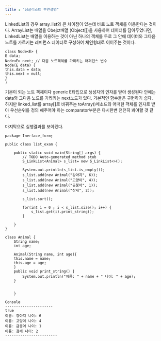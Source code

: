 ```yaml
---
title : "싱글리스트 부연설명"
---
```

LinkedList의 경우 array_list와 큰 차이점이 있는데 바로 노트 객체를 이용한다는 것이다. ArrayList는 배열을 Obejct배열 (Object[])을 사용하여 데이터를
담아두었다면, LinkedList는 배열을 이용하는 것이 아닌 하나의 객체를 두로 그 안에 데이터와 그다음 노트를 가르키는 레퍼런스 데이터로 구성하여 
체인형태로 이어주는 것이다.


```
class Node<E> {
E data;
Node<E> next; // 다음 노드객체를 가리키는 래퍼런스 변수
Node(E data) {
this.data = data;
this.next = null;
}
}

```
기본이 되는 노트 객체이다 generic E타입으로 생성자의 인자를 받아 생성된다 안에는 data와 그다음 노드를 가리키는 next노드가 있다.
기본적인 함수들은 구현하기 쉽다. 하지만 linked_list를 array[]로 바꿔주는 toArray()메소드와 어떠한 객체를 인자로 받아 우선순위를 정의 해주어야 하는
comparator부분은 다시한번 천천히 봐야할 것 같다.

마지막으로 실행결과를 보이겠다.
```
package Inerface_form;

public class list_exam {

	public static void main(String[] args) {
		// TODO Auto-generated method stub
		S_LinkList<Animal> s_list= new S_LinkList<>();
		
		System.out.println(s_list.is_empty());
		s_list.add(new Animal("강아지", 6));
		s_list.add(new Animal("고양이", 4));
		s_list.add(new Animal("금붕어", 1));
		s_list.add(new Animal("참새", 2));
		
		s_list.sort();

		for(int i = 0 ; i < s_list.size(); i++) {
			s_list.get(i).print_string();
		}	

	}
}

class Animal {
	String name;
	int age;
	
	Animal(String name, int age){
	this.name = name;
	this.age = age;
	}
	public void print_string() {
		System.out.println("이름: " + name + " 나이: " + age);
	}
	
	
	}
  
Console
----------------------
true
이름: 강아지 나이: 6
이름: 고양이 나이: 4
이름: 금붕어 나이: 1
이름: 참새 나이: 2
------------------------

``````
